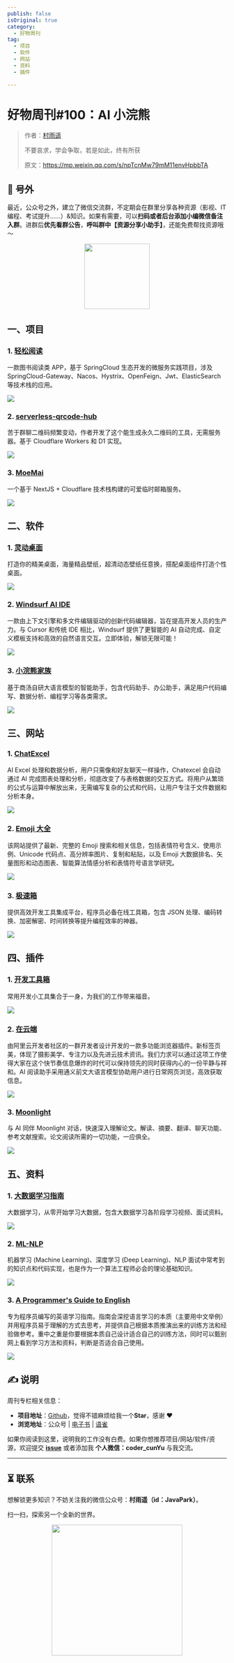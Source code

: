 ```yaml
---
publish: false
isOriginal: true
category:
  - 好物周刊
tag:
  - 项目
  - 软件
  - 网站
  - 资料
  - 插件

---
```


# 好物周刊#100：AI 小浣熊

> 作者：[村雨遥](https://github.com/cunyu1943)
> 
> 不要哀求，学会争取，若是如此，终有所获
> 
> 原文：https://mp.weixin.qq.com/s/npTcnMw79mM11envHpbbTA


## 🎈 号外 

最近，公众号之外，建立了微信交流群，不定期会在群里分享各种资源（影视、IT 编程、考试提升……）&知识。如果有需要，可以**扫码或者后台添加小编微信备注入群**。进群后**优先看群公告**，**呼叫群中【资源分享小助手】**，还能免费帮找资源哦～

<center>
<img src="/contact/wxgroup.jpg" width="150"> 
</center>

## 一、项目

### 1. [轻松阅读](https://github.com/Zealon159/light-reading-cloud)

一款图书阅读类 APP，基于 SpringCloud 生态开发的微服务实践项目，涉及 SpringCloud-Gateway、Nacos、Hystrix、OpenFeign、Jwt、ElasticSearch 等技术栈的应用。

![](assets/0329-0404/1742775040767-d2a42e08-ba41-42c7-b9c8-e54353ef254f.webp)

### 2. [serverless-qrcode-hub](https://github.com/xxnuo/serverless-qrcode-hub)

苦于群聊二维码频繁变动，作者开发了这个能生成永久二维码的工具，无需服务器。基于 Cloudflare Workers 和 D1 实现。

![](assets/0329-0404/1742775375676-75853270-b9f8-4de9-8564-6d421efeeda7.webp)

### 3. [MoeMai](https://github.com/beilunyang/moemail)

一个基于 NextJS + Cloudflare 技术栈构建的可爱临时邮箱服务。

![](assets/0329-0404/1743552405071-68586c43-f0df-42db-b057-053df774b7dd.webp)

## 二、软件

### 1. [灵动桌面](https://www.wallpaperplay.cn)

打造你的精美桌面，海量精品壁纸，超清动态壁纸任意换，搭配桌面组件打造个性桌面。

![](assets/0329-0404/1742947115672-1b270992-a16f-45c3-83df-1daf111e763e.webp)

### 2. [Windsurf AI IDE](https://windsurfai.org/)

一款由上下文引擎和多文件编辑驱动的创新代码编辑器，旨在提高开发人员的生产力。与 Cursor 和传统 IDE 相比，Windsurf 提供了更智能的 AI 自动完成、自定义模板支持和高效的自然语言交互。立即体验，解锁无限可能！

![](assets/0329-0404/1742947308611-129c73fa-688d-43e9-8450-890ad273f65e.webp)

### 3. [小浣熊家族](https://www.xiaohuanxiong.com/)

基于商汤自研大语言模型的智能助手，包含代码助手、办公助手，满足用户代码编写、数据分析、编程学习等各类需求。

![](assets/0329-0404/1742947489885-fdd4bdc6-0d57-4e30-85a4-7680c7f442a6.webp)

## 三、网站

### 1. [ChatExcel](https://www.chatexcel.com/#/home?invitation_id=BFCD226954963EC380C48472911B7704)

AI Excel 处理和数据分析，用户只需像和好友聊天一样操作，Chatexcel 会自动通过 AI 完成图表处理和分析，彻底改变了与表格数据的交互方式。将用户从繁琐的公式与运算中解放出来，无需编写复杂的公式和代码，让用户专注于文件数据和分析本身。

![](assets/0329-0404/1742947907672-f337ed55-b9d9-4ad1-a6a4-b4557924f57e.webp)

### 2. [Emoji 大全](https://www.emojiall.com/)

该网站提供了最新、完整的 Emoji 搜索和相关信息，包括表情符号含义、使用示例、Unicode 代码点、高分辨率图片、复制和粘贴，以及 Emoji 大数据排名、矢量图形和动态图表、智能算法情感分析和表情符号语言学研究。

![](assets/0329-0404/1743552679452-020b0b5e-95fd-4d55-b4b7-e18029e90245.webp)

### 3. [极速箱](https://jisuxiang.com)

提供高效开发工具集成平台，程序员必备在线工具箱，包含 JSON 处理、编码转换、加密解密、时间转换等提升编程效率的神器。

![](assets/0329-0404/1743552877575-9126a739-7a1d-41e2-8d34-d2c7b528a5c9.webp)

## 四、插件

### 1. [开发工具箱](https://chromewebstore.google.com/detail/开发工具箱/mflanociobpenleccopmoanpdbcjcanm)

常用开发小工具集合于一身，为我们的工作带来福音。

![](assets/0329-0404/1743638389852-abd6b399-8f88-4354-8f85-307cc5adbde8.webp)

### 2. [在云端](https://chromewebstore.google.com/detail/在云端-ai-阅读助手/icdjfbhmnnheggmifcelflcdpnbdcnfm)

由阿里云开发者社区的一群开发者设计开发的一款多功能浏览器插件。新标签页美，体现了摄影美学、专注力以及先进云技术资讯。我们力求可以通过这项工作使得大家在这个快节奏信息爆炸的时代可以保持领先的同时获得内心的一份平静与祥和。AI 阅读助手采用通义前文大语言模型协助用户进行日常网页浏览，高效获取信息。

![](assets/0329-0404/1743638505383-977dd7a8-88f3-4d1d-8132-2281121d950f.webp)

### 3. [Moonlight](https://hchromewebstore.google.com/detail/moonlight：科研论文的ai同伴/lhipdkibljepmfojllcfflfflhflcbgi)

与 AI 同伴 Moonlight 对话，快速深入理解论文。解读、摘要、翻译、聊天功能、参考文献搜索。论文阅读所需的一切功能，一应俱全。

![](assets/0329-0404/1743638693348-92e7f3da-bc26-42e2-8680-7eb456083e33.webp)

## 五、资料

### 1. [大数据学习指南](https://github.com/MoRan1607/BigDataGuide)

大数据学习，从零开始学习大数据，包含大数据学习各阶段学习视频、面试资料。

![](assets/0329-0404/1743638877313-3839c89d-0c6f-493e-b0b7-75bb70fe11be.webp)

### 2. [ML-NLP](https://github.com/NLP-LOVE/ML-NLP)

机器学习 (Machine Learning)、深度学习 (Deep Learning)、NLP 面试中常考到的知识点和代码实现，也是作为一个算法工程师必会的理论基础知识。

![](assets/0329-0404/1743639241220-72494dd8-dff1-4469-8340-1a448068dbf8.webp)

### 3. [A Programmer's Guide to English](https://github.com/yujiangshui/A-Programmers-Guide-to-English)

专为程序员编写的英语学习指南。指南会深挖语言学习的本质（主要用中文举例）并用程序员易于理解的方式去思考，并提供自己根据本质推演出来的训练方法和经验做参考。重中之重是你要根据本质自己设计适合自己的训练方法，同时可以甄别网上看到学习方法和资料，判断是否适合自己使用。

![](assets/0329-0404/1743639343823-d2e757d3-309a-4d83-a564-8d8526cd046a.webp)

## ✍️ 说明

周刊专栏相关信息：

- **项目地址**：[Github](https://github.com/cunyu1943/weekly)，觉得不错麻烦给我一个**Star**，感谢 ❤️
- **浏览地址**：公众号 | [电子书](https://cunyu1943.github.io/weekly) | [语雀](https://yuque.com/cunyu1943/weekly)

如果你阅读到这里，说明我的工作没有白费。如果你想推荐项目/网站/软件/资源，欢迎提交 **[issue](https://github.com/cunyu1943/weekly/issues)** 或者添加我 **个人微信：coder_cunYu** 与我交流。

---

## ⏳ 联系

想解锁更多知识？不妨关注我的微信公众号：**村雨遥（id：JavaPark）**。

扫一扫，探索另一个全新的世界。

<center>
<img src="/contact/contact.png" width="300">
</center>


